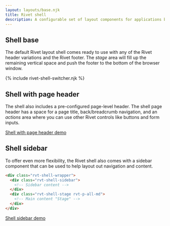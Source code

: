 ```yaml
---
layout: layouts/base.njk
title: Rivet shell
description: A configurable set of layout components for applications build using Rivet
---
```

## Shell base
The default Rivet layout shell comes ready to use with any of the Rivet header variations and the Rivet footer. The _stage_ area will fill up the remaining vertical space and push the footer to the bottom of the browser window.

{% include rivet-shell-switcher.njk %}

## Shell with page header
The shell also includes a pre-configured page-level header. The shell page header has a space for a page title, back/breadcrumb navigation, and an _actions_ area where you can use other Rivet controls like buttons and form inputs.

[Shell with page header demo](./rivet-shell-page-header-only)

## Shell sidebar
To offer even more flexibility, the Rivet shell also comes with a sidebar component that can be used to help layout out navigation and content.

```html
<div class="rvt-shell-wrapper">
  <div class="rvt-shell-sidebar">
    <!-- Sidebar content -->
  </div>
  <div class="rvt-shell-stage rvt-p-all-md">
    <!-- Main content "Stage" -->
  </div>
</div>
```

[Shell sidebar demo](./rivet-shell-sidebar)